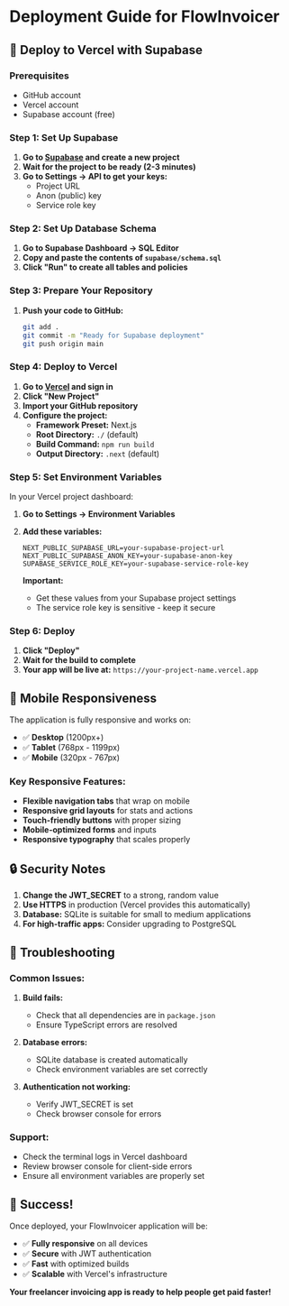 # Deployment Guide for FlowInvoicer

## 🚀 Deploy to Vercel with Supabase

### Prerequisites
- GitHub account
- Vercel account
- Supabase account (free)

### Step 1: Set Up Supabase

1. **Go to [Supabase](https://supabase.com) and create a new project**
2. **Wait for the project to be ready (2-3 minutes)**
3. **Go to Settings → API to get your keys:**
   - Project URL
   - Anon (public) key
   - Service role key

### Step 2: Set Up Database Schema

1. **Go to Supabase Dashboard → SQL Editor**
2. **Copy and paste the contents of `supabase/schema.sql`**
3. **Click "Run" to create all tables and policies**

### Step 3: Prepare Your Repository

1. **Push your code to GitHub:**
   ```bash
   git add .
   git commit -m "Ready for Supabase deployment"
   git push origin main
   ```

### Step 4: Deploy to Vercel

1. **Go to [Vercel](https://vercel.com) and sign in**
2. **Click "New Project"**
3. **Import your GitHub repository**
4. **Configure the project:**
   - **Framework Preset:** Next.js
   - **Root Directory:** `./` (default)
   - **Build Command:** `npm run build`
   - **Output Directory:** `.next` (default)

### Step 5: Set Environment Variables

In your Vercel project dashboard:

1. **Go to Settings → Environment Variables**
2. **Add these variables:**

   ```
   NEXT_PUBLIC_SUPABASE_URL=your-supabase-project-url
   NEXT_PUBLIC_SUPABASE_ANON_KEY=your-supabase-anon-key
   SUPABASE_SERVICE_ROLE_KEY=your-supabase-service-role-key
   ```

   **Important:** 
   - Get these values from your Supabase project settings
   - The service role key is sensitive - keep it secure

### Step 6: Deploy

1. **Click "Deploy"**
2. **Wait for the build to complete**
3. **Your app will be live at:** `https://your-project-name.vercel.app`

## 📱 Mobile Responsiveness

The application is fully responsive and works on:
- ✅ **Desktop** (1200px+)
- ✅ **Tablet** (768px - 1199px)
- ✅ **Mobile** (320px - 767px)

### Key Responsive Features:
- **Flexible navigation tabs** that wrap on mobile
- **Responsive grid layouts** for stats and actions
- **Touch-friendly buttons** with proper sizing
- **Mobile-optimized forms** and inputs
- **Responsive typography** that scales properly

## 🔒 Security Notes

1. **Change the JWT_SECRET** to a strong, random value
2. **Use HTTPS** in production (Vercel provides this automatically)
3. **Database:** SQLite is suitable for small to medium applications
4. **For high-traffic apps:** Consider upgrading to PostgreSQL

## 🐛 Troubleshooting

### Common Issues:

1. **Build fails:**
   - Check that all dependencies are in `package.json`
   - Ensure TypeScript errors are resolved

2. **Database errors:**
   - SQLite database is created automatically
   - Check environment variables are set correctly

3. **Authentication not working:**
   - Verify JWT_SECRET is set
   - Check browser console for errors

### Support:
- Check the terminal logs in Vercel dashboard
- Review browser console for client-side errors
- Ensure all environment variables are properly set

## 🎉 Success!

Once deployed, your FlowInvoicer application will be:
- ✅ **Fully responsive** on all devices
- ✅ **Secure** with JWT authentication
- ✅ **Fast** with optimized builds
- ✅ **Scalable** with Vercel's infrastructure

**Your freelancer invoicing app is ready to help people get paid faster!**
